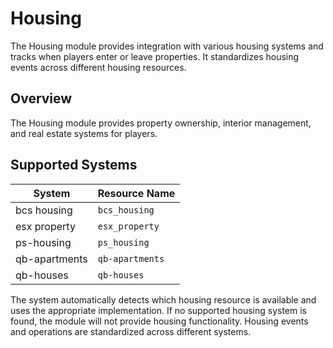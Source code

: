 # <i class="fas fa-home"></i> Housing

<!--META
nav: true
toc: true
description: The Housing module provides integration with various housing systems and tracks when players enter or leave properties. It standardizes housing events across different housing resources.
-->

The Housing module provides integration with various housing systems and tracks when players enter or leave properties. It standardizes housing events across different housing resources.

## Overview

The Housing module provides property ownership, interior management, and real estate systems for players.

## Supported Systems

| System | Resource Name |
|--------|---------------|
| bcs housing | `bcs_housing` |
| esx property | `esx_property` |
| ps-housing | `ps_housing` |
| qb-apartments | `qb-apartments` |
| qb-houses | `qb-houses` |

The system automatically detects which housing resource is available and uses the appropriate implementation. If no supported housing system is found, the module will not provide housing functionality. Housing events and operations are standardized across different systems.